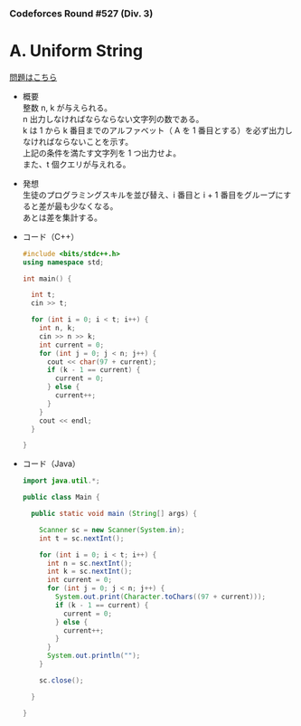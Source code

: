 ### Codeforces Round #527 (Div. 3)

# A. Uniform String

  [問題はこちら](https://codeforces.com/problemset/problem/1092/A)
  
- 概要<br>
  整数 n, k が与えられる。<br>
  n 出力しなければならならない文字列の数である。<br>
  k は 1 から k 番目までのアルファベット（ A を 1 番目とする）を必ず出力しなければならないことを示す。<br>
  上記の条件を満たす文字列を 1 つ出力せよ。<br>
  また、t 個クエリが与えれる。

  
- 発想<br>
  生徒のプログラミングスキルを並び替え、i 番目と i + 1 番目をグループにすると差が最も少なくなる。<br>
  あとは差を集計する。
  
  
- コード（C++）

  ```cpp
  #include <bits/stdc++.h>
  using namespace std;

  int main() {

    int t;
    cin >> t;

    for (int i = 0; i < t; i++) {
      int n, k;
      cin >> n >> k;
      int current = 0;
      for (int j = 0; j < n; j++) {
        cout << char(97 + current);
        if (k - 1 == current) {
          current = 0;
        } else {
          current++;
        }
      }
      cout << endl;
    }

  }
  ```
  
- コード（Java）

  ```java
  import java.util.*;

  public class Main {

    public static void main (String[] args) {

      Scanner sc = new Scanner(System.in);
      int t = sc.nextInt();

      for (int i = 0; i < t; i++) {
        int n = sc.nextInt();
        int k = sc.nextInt();
        int current = 0;
        for (int j = 0; j < n; j++) {
          System.out.print(Character.toChars((97 + current)));
          if (k - 1 == current) {
            current = 0;
          } else {
            current++;
          }
        }
        System.out.println("");
      }

      sc.close();

    }

  }
  ```
    